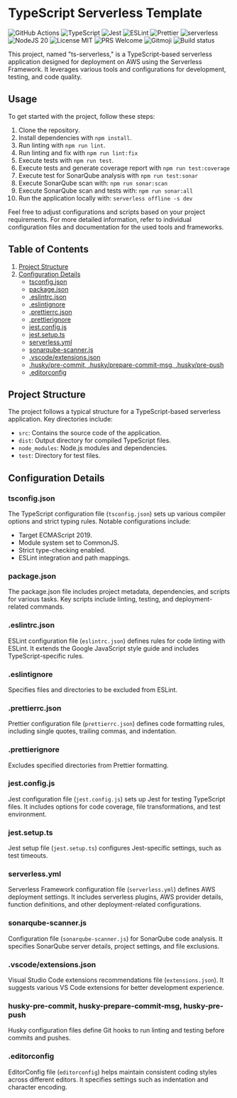 # TypeScript Serverless Template

![GitHub Actions](https://img.shields.io/badge/github%20actions-%232671E5.svg?style=for-the-badge&logo=githubactions&logoColor=white)
![TypeScript](https://img.shields.io/badge/typescript-%23007ACC.svg?style=for-the-badge&logo=typescript&logoColor=white)
![Jest](https://img.shields.io/badge/-jest-%23C21325?style=for-the-badge&logo=jest&logoColor=white)
![ESLint](https://img.shields.io/badge/ESLint-4B3263?style=for-the-badge&logo=eslint&logoColor=white)
![Prettier](https://img.shields.io/badge/prettier-ff69b4.svg?style=for-the-badge&logo=prettier&logoColor=white)
![serverless](https://img.shields.io/badge/Serverless-red?style=for-the-badge&logo=serverless&logoColor=white)
![NodeJS 20](https://img.shields.io/badge/NODE%2020-green?style=for-the-badge&logo=nodedotjs&logoColor=white)
![License MIT](https://img.shields.io/badge/License%20-MIT-blue?style=for-the-badge)
![PRS Welcome](https://img.shields.io/badge/PRs%20-Welcome-green?style=for-the-badge)
![Gitmoji](https://img.shields.io/badge/😜%20😍%20Gitmoji-yellow?style=for-the-badge)
![Build status](https://img.shields.io/github/actions/workflow/status/fjbatresv/ts-serverless/build_test.yml?style=for-the-badge)

This project, named "ts-serverless," is a TypeScript-based serverless application designed for deployment on AWS using the Serverless Framework. It leverages various tools and configurations for development, testing, and code quality.

## Usage

To get started with the project, follow these steps:

1. Clone the repository.
2. Install dependencies with `npm install`.
3. Run linting with `npm run lint`.
4. Run linting and fix with `npm run lint:fix`
5. Execute tests with `npm run test`.
6. Execute tests and generate coverage report with `npm run test:coverage`
7. Execute test for SonarQube analysis with `npm run test:sonar`
8. Execute SonarQube scan with: `npm run sonar:scan`
9. Execute SonarQube scan and tests with: `npm run sonar:all`
10. Run the application locally with: `serverless offline -s dev`

Feel free to adjust configurations and scripts based on your project requirements. For more detailed information, refer to individual configuration files and documentation for the used tools and frameworks.

## Table of Contents

1. [Project Structure](#project-structure)
2. [Configuration Details](#configuration-details)
   - [tsconfig.json](#tsconfigjson)
   - [package.json](#packagejson)
   - [.eslintrc.json](#eslintrcjson)
   - [.eslintignore](#eslintignore)
   - [.prettierrc.json](#prettierrcjson)
   - [.prettierignore](#prettierignore)
   - [jest.config.js](#jestconfigjs)
   - [jest.setup.ts](#jestsetupts)
   - [serverless.yml](#serverlessyml)
   - [sonarqube-scanner.js](#sonarqube-scannerjs)
   - [.vscode/extensions.json](#vscodeextensionsjson)
   - [.husky/pre-commit, .husky/prepare-commit-msg, .husky/pre-push](#husky-pre-commit-prepare-commit-msg-pre-push)
   - [.editorconfig](#editorconfig)

## Project Structure

The project follows a typical structure for a TypeScript-based serverless application. Key directories include:

- `src`: Contains the source code of the application.
- `dist`: Output directory for compiled TypeScript files.
- `node_modules`: Node.js modules and dependencies.
- `test`: Directory for test files.

## Configuration Details

### tsconfig.json

The TypeScript configuration file (`tsconfig.json`) sets up various compiler options and strict typing rules. Notable configurations include:

- Target ECMAScript 2019.
- Module system set to CommonJS.
- Strict type-checking enabled.
- ESLint integration and path mappings.

### package.json

The package.json file includes project metadata, dependencies, and scripts for various tasks. Key scripts include linting, testing, and deployment-related commands.

### .eslintrc.json

ESLint configuration file (`eslintrc.json`) defines rules for code linting with ESLint. It extends the Google JavaScript style guide and includes TypeScript-specific rules.

### .eslintignore

Specifies files and directories to be excluded from ESLint.

### .prettierrc.json

Prettier configuration file (`prettierrc.json`) defines code formatting rules, including single quotes, trailing commas, and indentation.

### .prettierignore

Excludes specified directories from Prettier formatting.

### jest.config.js

Jest configuration file (`jest.config.js`) sets up Jest for testing TypeScript files. It includes options for code coverage, file transformations, and test environment.

### jest.setup.ts

Jest setup file (`jest.setup.ts`) configures Jest-specific settings, such as test timeouts.

### serverless.yml

Serverless Framework configuration file (`serverless.yml`) defines AWS deployment settings. It includes serverless plugins, AWS provider details, function definitions, and other deployment-related configurations.

### sonarqube-scanner.js

Configuration file (`sonarqube-scanner.js`) for SonarQube code analysis. It specifies SonarQube server details, project settings, and file exclusions.

### .vscode/extensions.json

Visual Studio Code extensions recommendations file (`extensions.json`). It suggests various VS Code extensions for better development experience.

### husky-pre-commit, husky-prepare-commit-msg, husky-pre-push

Husky configuration files define Git hooks to run linting and testing before commits and pushes.

### .editorconfig

EditorConfig file (`editorconfig`) helps maintain consistent coding styles across different editors. It specifies settings such as indentation and character encoding.

